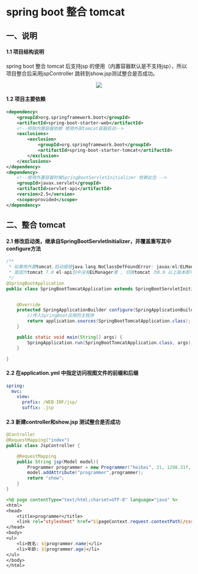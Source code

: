# spring boot 整合 tomcat

## 一、说明

#### 1.1 项目结构说明

spring boot 整合 tomcat 后支持jsp 的使用（内置容器默认是不支持jsp），所以项目整合后采用jspController 跳转到show.jsp测试整合是否成功。

<div align="center"> <img src="https://github.com/heibaiying/spring-samples-for-all/blob/master/pictures/spring-boot-tomcat.png"/> </div>

#### 1.2 项目主要依赖

```xml
<dependency>
    <groupId>org.springframework.boot</groupId>
    <artifactId>spring-boot-starter-web</artifactId>
    <!--排除内置容器依赖 使用外部tomcat容器启动-->
    <exclusions>
        <exclusion>
            <groupId>org.springframework.boot</groupId>
            <artifactId>spring-boot-starter-tomcat</artifactId>
        </exclusion>
    </exclusions>
</dependency>
<dependency>
    <!--使用外置容器时候SpringBootServletInitializer 依赖此包 -->
    <groupId>javax.servlet</groupId>
    <artifactId>servlet-api</artifactId>
    <version>2.5</version>
    <scope>provided</scope>
</dependency>
```

## 二、整合 tomcat

#### 2.1 修改启动类，继承自SpringBootServletInitializer，并覆盖重写其中configure方法

```java
/**
 * 如果用外置tomcat,启动报错java.lang.NoClassDefFoundError: javax/el/ELManager
 * 是因为tomcat 7.0 el-api包中没有ELManager类 , 切换tomcat 为8.0 以上版本即可
 */
@SpringBootApplication
public class SpringBootTomcatApplication extends SpringBootServletInitializer {


    @Override
    protected SpringApplicationBuilder configure(SpringApplicationBuilder application) {
        //传入SpringBoot应用的主程序
        return application.sources(SpringBootTomcatApplication.class);
    }

    public static void main(String[] args) {
        SpringApplication.run(SpringBootTomcatApplication.class, args);
    }

}
```

#### 2.2 在application.yml 中指定访问视图文件的前缀和后缀 

```yml
spring:
  mvc:
    view:
      prefix: /WEB-INF/jsp/
      suffix: .jsp
```

#### 2.3 新建controller和show.jsp 测试整合是否成功

```java
@Controller
@RequestMapping("index")
public class JspController {

    @RequestMapping
    public String jsp(Model model){
        Programmer programmer = new Programmer("heibai", 21, 1298.31f, LocalDate.now());
        model.addAttribute("programmer",programmer);
        return "show";
    }
}
```

```jsp
<%@ page contentType="text/html;charset=UTF-8" language="java" %>
<html>
<head>
    <title>programmer</title>
    <link rel="stylesheet" href="${pageContext.request.contextPath}/css/show.css">
</head>
<body>
<ul>
    <li>姓名: ${programmer.name}</li>
    <li>年龄: ${programmer.age}</li>
</ul>
</body>
</html>
```

